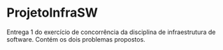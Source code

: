 # ProjetoInfraSW

Entrega 1 do exercício de concorrência da disciplina de infraestrutura de software.
Contém os dois problemas propostos.

